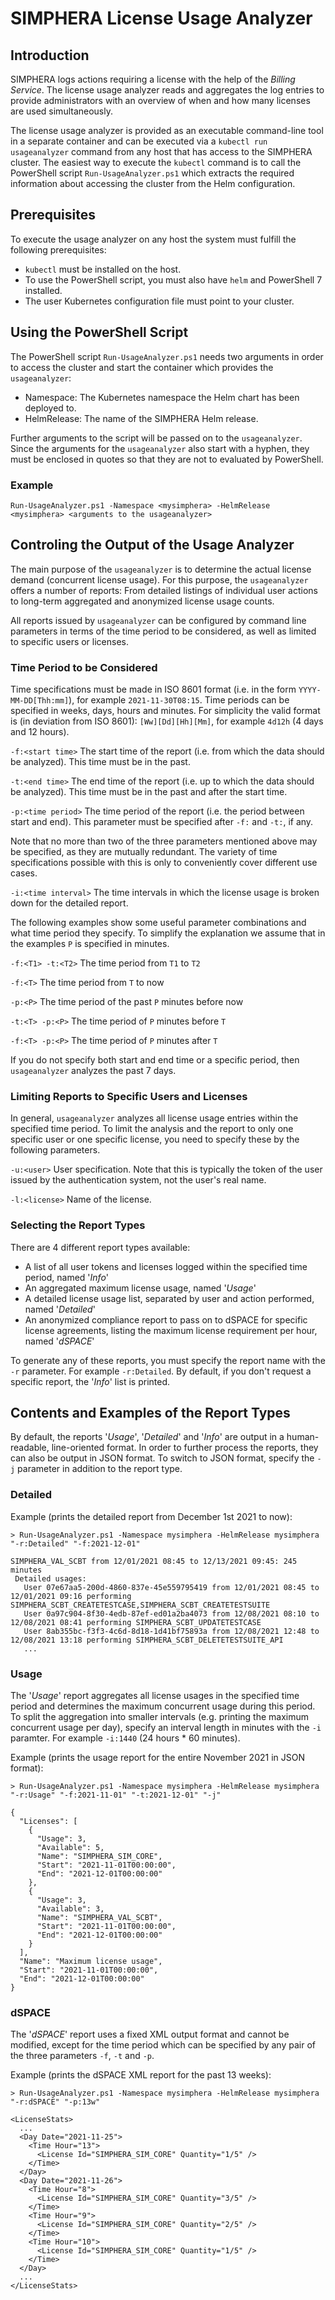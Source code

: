 # SIMPHERA License Usage Analyzer

## Introduction

SIMPHERA logs actions requiring a license with the help of the _Billing Service_. The license usage analyzer reads and aggregates the log entries to provide administrators with an overview of when and how many licenses are used simultaneously.

The license usage analyzer is provided as an executable command-line tool in a separate container and can be executed via a `kubectl run usageanalyzer` command from any host that has access to the SIMPHERA cluster. The easiest way to execute the `kubectl` command is to call the PowerShell script `Run-UsageAnalyzer.ps1` which extracts the required information about accessing the cluster from the Helm configuration.

## Prerequisites

To execute the usage analyzer on any host the system must fulfill the following prerequisites:

* `kubectl` must be installed on the host.
* To use the PowerShell script, you must also have `helm` and PowerShell 7 installed.
* The user Kubernetes configuration file must point to your cluster.

## Using the PowerShell Script

The PowerShell script `Run-UsageAnalyzer.ps1` needs two arguments in order to access the cluster and start the container which provides the `usageanalyzer`:
* Namespace: The Kubernetes namespace the Helm chart has been deployed to.
* HelmRelease: The name of the SIMPHERA Helm release.

Further arguments to the script will be passed on to the `usageanalyzer`. Since the arguments for the `usageanalyzer` also start with a hyphen, they must be enclosed in quotes so that they are not to evaluated by PowerShell.

### Example
`Run-UsageAnalyzer.ps1 -Namespace <mysimphera> -HelmRelease <mysimphera> <arguments to the usageanalyzer>`

## Controling the Output of the Usage Analyzer

The main purpose of the `usageanalyzer` is to determine the actual license demand (concurrent license usage). For this purpose, the `usageanalyzer` offers a number of reports: From detailed listings of individual user actions to long-term aggregated and anonymized license usage counts.

All reports issued by `usageanalyzer` can be configured by command line parameters in terms of the time period to be considered, as well as limited to specific users or licenses.

### Time Period to be Considered

Time specifications must be made in ISO 8601 format (i.e. in the form `YYYY-MM-DD[Thh:mm]`), for example `2021-11-30T08:15`. Time periods can be specified in weeks, days, hours and minutes. For simplicity the valid format is (in deviation from ISO 8601): `[Ww][Dd][Hh][Mm]`, for example `4d12h` (4 days and 12 hours).

`-f:<start time>` The start time of the report (i.e. from which the data should be analyzed). This time must be in the past.
 
`-t:<end time>` The end time of the report (i.e. up to which the data should be analyzed). This time must be in the past and after the start time.

`-p:<time period>` The time period of the report (i.e. the period between start and end). This parameter must be specified after `-f:` and `-t:`, if any.

Note that no more than two of the three parameters mentioned above may be specified, as they are mutually redundant. The variety of time specifications possible with this is only to conveniently cover different use cases.

`-i:<time interval>` The time intervals in which the license usage is broken down for the detailed report.

The following examples show some useful parameter combinations and what time period they specify. To simplify the explanation we assume that in the examples `P` is specified in minutes.

`-f:<T1> -t:<T2>` The time period from `T1` to `T2`

`-f:<T>` The time period from `T` to now

`-p:<P>` The time period of the past `P` minutes before now

`-t:<T> -p:<P>` The time period of `P` minutes before `T`

`-f:<T> -p:<P>` The time period of `P` minutes after `T`

If you do not specify both start and end time or a specific period, then `usageanalyzer` analyzes the past 7 days.

### Limiting Reports to Specific Users and Licenses

In general, `usageanalyzer` analyzes all license usage entries within the specified time period. To limit the analysis and the report to only one specific user or one specific license, you need to specify these by the following parameters.

`-u:<user>` User specification. Note that this is typically the token of the user issued by the authentication system, not the user's real name. 

`-l:<license>` Name of the license.

### Selecting the Report Types

There are 4 different report types available:

* A list of all user tokens and licenses logged within the specified time period, named '_Info_'
* An aggregated maximum license usage, named '_Usage_'
* A detailed license usage list, separated by user and action performed, named '_Detailed_'
* An anonymized compliance report to pass on to dSPACE for specific license agreements, listing the maximum license requirement per hour, named '_dSPACE_'

To generate any of these reports, you must specify the report name with the `-r` parameter. For example `-r:Detailed`.
By default, if you don't request a specific report, the '_Info_' list is printed.

## Contents and Examples of the Report Types

By default, the reports '_Usage_', '_Detailed_' and '_Info_' are output in a human-readable, line-oriented format. In order to further process the reports, they can also be output in JSON format. To switch to JSON format, specify the `-j` parameter in addition to the report type.

### Detailed

Example (prints the detailed report from December 1st 2021 to now):

```pwsh
> Run-UsageAnalyzer.ps1 -Namespace mysimphera -HelmRelease mysimphera "-r:Detailed" "-f:2021-12-01"

SIMPHERA_VAL_SCBT from 12/01/2021 08:45 to 12/13/2021 09:45: 245 minutes
 Detailed usages:
   User 07e67aa5-200d-4860-837e-45e559795419 from 12/01/2021 08:45 to 12/01/2021 09:16 performing SIMPHERA_SCBT_CREATETESTCASE,SIMPHERA_SCBT_CREATETESTSUITE
   User 0a97c904-8f30-4edb-87ef-ed01a2ba4073 from 12/08/2021 08:10 to 12/08/2021 08:41 performing SIMPHERA_SCBT_UPDATETESTCASE
   User 8ab355bc-f3f3-4c6d-8d18-1d41bf75893a from 12/08/2021 12:48 to 12/08/2021 13:18 performing SIMPHERA_SCBT_DELETETESTSUITE_API
   ...
```

### Usage

The '_Usage_' report aggregates all license usages in the specified time period and determines the maximum concurrent usage during this period. To split the aggregation into smaller intervals (e.g. printing the maximum concurrent usage per day), specify an interval length in minutes with the `-i` paramter. For example `-i:1440` (24 hours * 60 minutes).

Example (prints the usage report for the entire November 2021 in JSON format):

```pwsh
> Run-UsageAnalyzer.ps1 -Namespace mysimphera -HelmRelease mysimphera "-r:Usage" "-f:2021-11-01" "-t:2021-12-01" "-j"

{
  "Licenses": [
    {
      "Usage": 3,
      "Available": 5,
      "Name": "SIMPHERA_SIM_CORE",
      "Start": "2021-11-01T00:00:00",
      "End": "2021-12-01T00:00:00"
    },
    {
      "Usage": 3,
      "Available": 3,
      "Name": "SIMPHERA_VAL_SCBT",
      "Start": "2021-11-01T00:00:00",
      "End": "2021-12-01T00:00:00"
    }
  ],
  "Name": "Maximum license usage",
  "Start": "2021-11-01T00:00:00",
  "End": "2021-12-01T00:00:00"
}
```

### dSPACE

The '_dSPACE_' report uses a fixed XML output format and cannot be modified, except for the time period which can be specified by any pair of the three parameters `-f`, `-t` and `-p`.

Example (prints the dSPACE XML report for the past 13 weeks):

```pwsh
> Run-UsageAnalyzer.ps1 -Namespace mysimphera -HelmRelease mysimphera "-r:dSPACE" "-p:13w"

<LicenseStats>
  ...
  <Day Date="2021-11-25">
    <Time Hour="13">
      <License Id="SIMPHERA_SIM_CORE" Quantity="1/5" />
    </Time>
  </Day>
  <Day Date="2021-11-26">
    <Time Hour="8">
      <License Id="SIMPHERA_SIM_CORE" Quantity="3/5" />
    </Time>
    <Time Hour="9">
      <License Id="SIMPHERA_SIM_CORE" Quantity="2/5" />
    </Time>
    <Time Hour="10">
      <License Id="SIMPHERA_SIM_CORE" Quantity="1/5" />
    </Time>
  </Day>
  ...
</LicenseStats>
```
